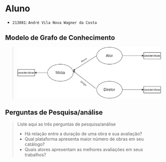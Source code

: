 # Aluno
* `213081`: `André Vila Nova Wagner da Costa`

## Modelo de Grafo de Conhecimento
> ![Grafo de Conhecimento](images/lab09graph.png)

## Perguntas de Pesquisa/análise

> Liste aqui as três perguntas de pesquisa/análise
> * Há relação entre a duração de uma obra e sua avaliação?
> * Qual plataforma apresenta maior número de obras em seu catálogo?
> * Quais atores apresentam as melhores avaliações em seus trabalhos?
